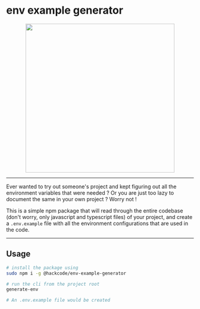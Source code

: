 # env example generator

<p align="center">
<img src="https://user-images.githubusercontent.com/14032427/94772802-0e242080-03d8-11eb-9e7e-f982372886bc.png" width="400">
</p>

---

Ever wanted to try out someone's project and kept figuring out all the environment variables that were needed ? Or you are just too lazy to document the same in your own project ? Worry not !

This is a simple npm package that will read through the entire codebase (don't worry, only javascript and typescript files) of your project, and create a `.env.example` file with all the environment configurations that are used in the code.

---

## Usage

```bash
# install the package using
sudo npm i -g @hackcode/env-example-generator

# run the cli from the project root
generate-env

# An .env.example file would be created
```
